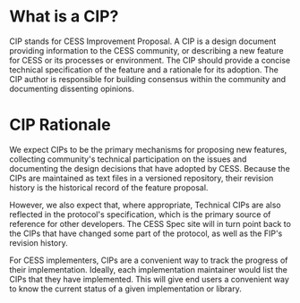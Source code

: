 # What is a CIP?
CIP stands for CESS Improvement Proposal. A CIP is a design document providing information to the CESS community, or describing a new feature for CESS or its processes or environment. The CIP should provide a concise technical specification of the feature and a rationale for its adoption. The CIP author is responsible for building consensus within the community and documenting dissenting opinions.

# CIP Rationale
We expect CIPs to be the primary mechanisms for proposing new features, collecting community's technical participation on the issues and documenting the design decisions that have adopted by CESS. Because the CIPs are maintained as text files in a versioned repository, their revision history is the historical record of the feature proposal.

However, we also expect that, where appropriate, Technical CIPs are also reflected in the protocol's specification, which is the primary source of reference for other developers. The CESS Spec site will in turn point back to the CIPs that have changed some part of the protocol, as well as the FIP's revision history.

For CESS implementers, CIPs are a convenient way to track the progress of their implementation. Ideally, each implementation maintainer would list the CIPs that they have implemented. This will give end users a convenient way to know the current status of a given implementation or library.
